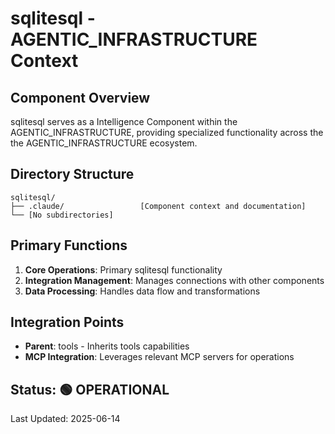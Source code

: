 # sqlitesql - AGENTIC_INFRASTRUCTURE Context

## Component Overview

sqlitesql serves as a Intelligence Component within the AGENTIC_INFRASTRUCTURE, providing specialized functionality across the the AGENTIC_INFRASTRUCTURE ecosystem.

## Directory Structure

```
sqlitesql/
├── .claude/                 [Component context and documentation]
└── [No subdirectories]
```

## Primary Functions

1. **Core Operations**: Primary sqlitesql functionality
2. **Integration Management**: Manages connections with other components
3. **Data Processing**: Handles data flow and transformations

## Integration Points

- **Parent**: tools - Inherits tools capabilities
- **MCP Integration**: Leverages relevant MCP servers for operations
  
## Status: 🟢 OPERATIONAL

Last Updated: 2025-06-14
